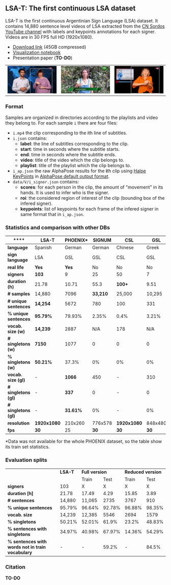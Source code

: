 ## LSA-T: The first continuous LSA dataset

LSA-T is the first continuous Argentinian Sign Language (LSA) dataset. It contains 14,880 sentence level videos of LSA extracted from the [CN Sordos YouTube channel](https://www.youtube.com/c/CNSORDOSARGENTINA) with labels and keypoints annotations for each signer. Videos are in 30 FPS full HD (1920x1080).

* [Download link](http://c1781468.ferozo.com/data/lsa-t.7z) (45GB compressed)
* [Visualization notebook](https://colab.research.google.com/drive/1kj5ztYw_57fi6wo2dpL18UkBR9ciV6ki)
* Presentation paper (**TO-DO**)

|                                               |                                               |                                               |
|-----------------------------------------------|-----------------------------------------------|-----------------------------------------------|
| <img width="100%" src="docs/assets/clip2.gif"> | <img width="100%" src="docs/assets/clip3.gif"> | <img width="100%" src="docs/assets/clip1.gif"> |

### Format

Samples are organized in directories according to the playlists and video they belong to. For each sample ```i``` there are four files:

* ``i.mp4`` the clip corresponding to the ith line of subtitles.
* ``i.json`` contains:
    * **label**: the line of subtitles corresponding to the clip.
    * **start**: time in seconds where the subtitle starts.
    * **end**: time in seconds where the subtitle ends.
    * **video**: title of the video which the clip belongs to.
    * **playlist**: title of the playlist which the clip belongs to.
* ``i_ap.json`` the raw AlphaPose results for the **i**th clip using [Halpe KeyPoints](https://github.com/Fang-Haoshu/Halpe-FullBody) in [AlphaPose default output format](https://github.com/MVIG-SJTU/AlphaPose/blob/master/docs/output.md).
* ``data/V/i_signer.json`` contains:
    * **scores**: for each person in the clip, the amount of "movement" in its hands. It is used to infer who is the signer.
    * **roi**: the considered region of interest of the clip (bounding box of the infered signer).
    * **keypoints**: list of keypoints for each frame of the infered signer in same format that in ``i_ap.json``.

### Statistics and comparison with other DBs

| ****                    | **LSA-T**          | **PHOENIX***     | **SIGNUM**      | **CSL**            | **GSL**     | **KETI**           |
|-------------------------|--------------------|------------------|-----------------|--------------------|-------------|--------------------|
| **language**            | Spanish            | German           | German          | Chinese            | Greek       | Korean             |
| **sign language**       | LSA                | GSL              | GSL             | CSL                | GSL         | KLS                |
| **real life**           | **Yes**            | **Yes**          | No              | No                 | No          | No                 |
| **signers**             | **103**            | 9                | 25              | 50                 | 7           | 14                 |
| **duration (h)**        | 21.78              | 10.71            | 55.3            | **100+**           | 9.51        | 28                 |
| **# samples**           | 14,880             | 7096             | **33,210**      | 25,000             | 10,295      | 14,672             |
| **# unique sentences**  | **14,254**         | 5672             | 780             | 100                | 331         | 105                |
| **% unique sentences**  | **95.79%**         | 79.93%           | 2.35%           | 0.4%               | 3.21%       | 0.71%              |
| **vocab. size (w)**     | **14,239**         | 2887             | N/A             | 178                | N/A         | 419                |
| **# singletons (w)**    | **7150**           | 1077             | 0               | 0                  | 0           | 0                  |
| **% singletons (w)**    | **50.21%**         | 37.3%            | 0%              | 0%                 | 0%          | 0%                 |
| **vocab. size (gl)**    | -                  | **1066**         | 450             | -                  | 310         | 524                |
| **# singletons (gl)**   | -                  | **337**          | 0               | -                  | 0           | 0                  |
| **# singletons (gl)**   | -                  | **31.61%**       | 0%              | -                  | 0%          | 0%                 |
| **resolution**          | **1920x1080**      | 210x260          | 776x578         | **1920x1080**      | 848x480     | **1920x1080**      |
| **fps**                 | **30**             | 25               | **30**          | **30**             | **30**      | **30**             |

\*Data was not available for the whole PHOENIX dataset, so the table show its train set statistics.

### Evaluation splits

<table>
    <tr>
        <td></td>
        <td><b>LSA-T</td>
        <td colspan=2><b>Full version</td>
        <td colspan=2><b>Reduced version</td>
    </tr>
    <tr>
        <td></td>
        <td></td>
        <td>Train</td>
        <td>Test</td>
        <td>Train</td>
        <td>Test</td>
    </tr>
    <tr>
        <td><b>signers</td>
        <td>103</td>
        <td>X</td>
        <td>X</td>
        <td>X</td>
        <td>X</td>
    </tr>
    <tr>
        <td><b>duration [h]</td>
        <td>21.78</td>
        <td>17.49</td>
        <td>4.29</td>
        <td>15.85</td>
        <td>3.89</td>
    </tr>
    <tr>
        <td><b># sentences</td>
        <td>14,880</td>
        <td>11,065</td>
        <td>2735</td>
        <td>3767</td>
        <td>910</td>
    </tr>
    <tr>
        <td><b>% unique sentences</td>
        <td>95.79%</td>
        <td>96.64%</td>
        <td>92.78%</td>
        <td>96.88%</td>
        <td>98.35%</td>
    </tr>
    <tr>
        <td><b>vocab. size</td>
        <td>14,239</td>
        <td>12,385</td>
        <td>5546</td>
        <td>2694</td>
        <td>1579</td>
    </tr>
    <tr>
        <td><b>% singletons</td>
        <td>50.21%</td>
        <td>52.01%</td>
        <td>61.9%</td>
        <td>23.2%</td>
        <td>48.83%</td>
    </tr>
    <tr>
        <td><b>% sentences with singletons</td>
        <td>34.97%</td>
        <td>40.98%</td>
        <td>67.97%</td>
        <td>14.36%</td>
        <td>54.29%</td>
    </tr>
    <tr>
        <td><b>% sentences with words not in train vocabulary</td>
        <td>-</td>
        <td>-</td>
        <td>59.2%</td>
        <td>-</td>
        <td>84.5%</td>
    </tr>
</table>

### Citation

**TO-DO**